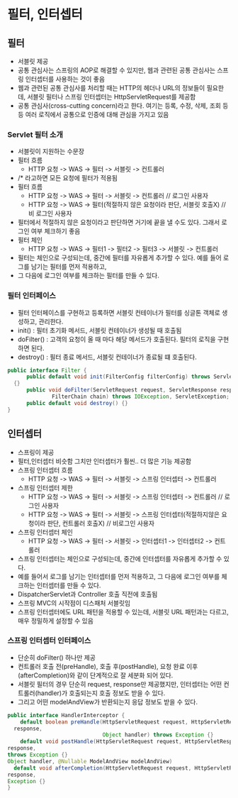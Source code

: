 # 필터, 인터셉터

## 필터
- 서블릿 제공
- 공통 관심사는 스프링의 AOP로 해결할 수 있지만, 웹과 관련된 공통 관심사는 스프링 인터셉터를 사용하는 것이 좋음
- 웹과 관련된 공통 관심사를 처리할 때는 HTTP의 헤더나 URL의 정보들이 필요한데, 서블릿 필터나 스프링 인터셉터는 HttpServletRequest를 제공함
- 공통 관심사(cross-cutting concern)라고 한다. 여기는 등록, 수정, 삭제, 조회 등등 여러 로직에서 공통으로 인증에 대해 관심을 가지고 있음

### Servlet 필터 소개
- 서블릿이 지원하는 수문장
- 필터 흐름
  - HTTP 요청 -> WAS -> 필터 -> 서블릿 -> 컨트롤러
- /* 라고하면 모든 요청에 필터가 적용됨
- 필터 흐름
  - HTTP 요청 -> WAS -> 필터 -> 서블릿 -> 컨트롤러 // 로그인 사용자
  - HTTP 요청 -> WAS -> 필터(적절하지 않은 요청이라 판단, 서블릿 호출X) // 비 로그인 사용자
- 필터에서 적절하지 않은 요청이라고 판단하면 거기에 끝을 낼 수도 있다. 그래서 로그인 여부 체크하기 좋음
- 필터 체인
  - HTTP 요청 -> WAS -> 필터1 -> 필터2 -> 필터3 -> 서블릿 -> 컨트롤러
- 필터는 체인으로 구성되는데, 중간에 필터를 자유롭게 추가할 수 있다. 예를 들어 로그를 남기는 필터를 먼저 적용하고,
- 그 다음에 로그인 여부를 체크하는 필터를 만들 수 있다.

### 필터 인터페이스
- 필터 인터페이스를 구현하고 등록하면 서블릿 컨테이너가 필터를 싱글톤 객체로 생성하고, 관리한다.
- init() : 필터 초기화 메서드, 서블릿 컨테이너가 생성될 때 호출됨
- doFilter() : 고객의 요청이 올 때 마다 해당 메서드가 호출된다. 필터의 로직을 구현하면 된다.
- destroy() : 필터 종료 메서드, 서블릿 컨테이너가 종료될 떄 호출된다.
~~~ java
public interface Filter {
      public default void init(FilterConfig filterConfig) throws ServletException
  {}
      public void doFilter(ServletRequest request, ServletResponse response,
              FilterChain chain) throws IOException, ServletException;
      public default void destroy() {}
}
~~~



## 인터셉터
- 스프링이 제공
- 필터,인터셉터 비슷함 그치만 인터셉터가 훨씬.. 더 많은 기능 제공함
- 스프링 인터셉터 흐름
  - HTTP 요청 -> WAS -> 필터 -> 서블릿 -> 스프링 인터셉터 -> 컨트롤러
- 스프링 인터셉터 제한
  - HTTP 요청 -> WAS -> 필터 -> 서블릿 -> 스프링 인터셉터 -> 컨트롤러 // 로그인 사용자
  - HTTP 요청 -> WAS -> 필터 -> 서블릿 -> 스프링 인터셉터(적절하지않은 요청이라 판단, 컨트롤러 호출X) // 비로그인 사용자
- 스프링 인터셉터 체인
  - HTTP 요청 -> WAS -> 필터 -> 서블릿 -> 인터셉터1 -> 인터셉터2 -> 컨트롤러
- 스프링 인터셉터는 체인으로 구성되는데, 중간에 인터셉터를 자유롭게 추가할 수 있다.
- 예를 들어서 로그를 남기는 인터셉터를 먼저 적용하고, 그 다음에 로그인 여부를 체크하는 인터셉터를 만들 수 있다.
- DispatcherServlet과 Controller 호출 직전에 호출됨
- 스프링 MVC의 시작점이 디스패처 서블릿임
- 스프링 인터셉터에도 URL 패턴을 적용할 수 있는데, 서블릿 URL 패턴과는 다르고, 매우 정밀하게 설정할 수 있음

### 스프링 인터셉터 인터페이스
- 단순히 doFilter() 하나만 제공
- 컨트롤러 호출 전(preHandle), 호출 후(postHandle), 요청 완료 이후(afterCompletion)와 같이 단계적으로 잘 세분화 되어 있다.
- 서블릿 필터의 경우 단순히 request, response만 제공했지만, 인터셉터는 어떤 컨트롤러(handler)가 호출되는지 호출 정보도 받을 수 있다.
- 그리고 어떤 modelAndView가 반환되는지 응답 정보도 받을 수 있다.
~~~ java
public interface HandlerInterceptor {
    default boolean preHandle(HttpServletRequest request, HttpServletResponse
  response,
                              Object handler) throws Exception {}
    default void postHandle(HttpServletRequest request, HttpServletResponse
response,
throws Exception {}
Object handler, @Nullable ModelAndView modelAndView)
  default void afterCompletion(HttpServletRequest request, HttpServletResponse
response,
Exception {}
}
~~~


